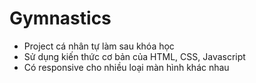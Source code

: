 # Gymnastics

- Project cá nhân tự làm sau khóa học
- Sử dụng kiến thức cơ bản của HTML, CSS, Javascript
- Có responsive cho nhiều loại màn hình khác nhau
